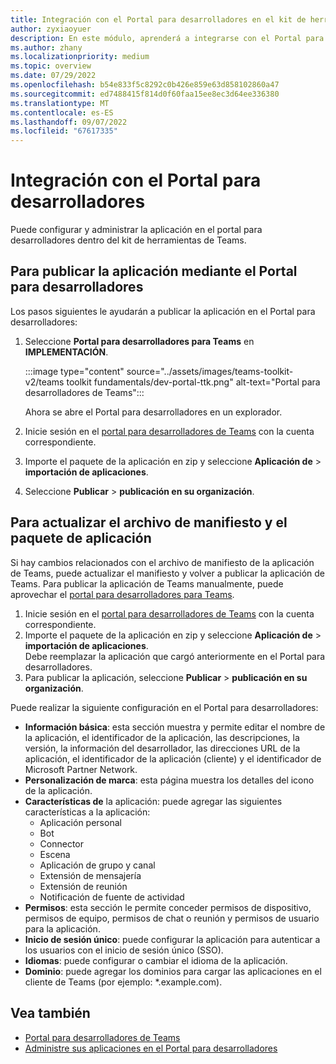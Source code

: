 ```yaml
---
title: Integración con el Portal para desarrolladores en el kit de herramientas de Teams
author: zyxiaoyuer
description: En este módulo, aprenderá a integrarse con el Portal para desarrolladores en el kit de herramientas de Teams.
ms.author: zhany
ms.localizationpriority: medium
ms.topic: overview
ms.date: 07/29/2022
ms.openlocfilehash: b54e833f5c8292c0b426e859e63d858102860a47
ms.sourcegitcommit: ed7488415f814d0f60faa15ee8ec3d64ee336380
ms.translationtype: MT
ms.contentlocale: es-ES
ms.lasthandoff: 09/07/2022
ms.locfileid: "67617335"
---
```

# <a name="integrate-with-developer-portal"></a>Integración con el Portal para desarrolladores

Puede configurar y administrar la aplicación en el portal para desarrolladores dentro del kit de herramientas de Teams.

## <a name="to-publish-app-using-developer-portal"></a>Para publicar la aplicación mediante el Portal para desarrolladores

Los pasos siguientes le ayudarán a publicar la aplicación en el Portal para desarrolladores:

1. Seleccione **Portal para desarrolladores para Teams** en **IMPLEMENTACIÓN**.

    :::image type="content" source="../assets/images/teams-toolkit-v2/teams toolkit fundamentals/dev-portal-ttk.png" alt-text="Portal para desarrolladores de Teams":::

   Ahora se abre el Portal para desarrolladores en un explorador.

1. Inicie sesión en el [portal para desarrolladores de Teams](https://dev.teams.microsoft.com) con la cuenta correspondiente.
1. Importe el paquete de la aplicación en zip y seleccione **Aplicación de** > **importación de aplicaciones**.
1. Seleccione **Publicar** > **publicación en su organización**.

## <a name="to-update-manifest-file-and-app-package"></a>Para actualizar el archivo de manifiesto y el paquete de aplicación

Si hay cambios relacionados con el archivo de manifiesto de la aplicación de Teams, puede actualizar el manifiesto y volver a publicar la aplicación de Teams. Para publicar la aplicación de Teams manualmente, puede aprovechar el [portal para desarrolladores para Teams](https://dev.teams.microsoft.com/home).

1. Inicie sesión en el [portal para desarrolladores de Teams](https://dev.teams.microsoft.com) con la cuenta correspondiente.
1. Importe el paquete de la aplicación en zip y seleccione **Aplicación de** > **importación de aplicaciones**.<br>
   Debe reemplazar la aplicación que cargó anteriormente en el Portal para desarrolladores.
1. Para publicar la aplicación, seleccione **Publicar** > **publicación en su organización**.

Puede realizar la siguiente configuración en el Portal para desarrolladores:

* **Información básica**: esta sección muestra y permite editar el nombre de la aplicación, el identificador de la aplicación, las descripciones, la versión, la información del desarrollador, las direcciones URL de la aplicación, el identificador de la aplicación (cliente) y el identificador de Microsoft Partner Network.
* **Personalización de marca**: esta página muestra los detalles del icono de la aplicación.
* **Características de** la aplicación: puede agregar las siguientes características a la aplicación:
  * Aplicación personal
  * Bot
  * Connector
  * Escena
  * Aplicación de grupo y canal
  * Extensión de mensajería
  * Extensión de reunión
  * Notificación de fuente de actividad
* **Permisos**: esta sección le permite conceder permisos de dispositivo, permisos de equipo, permisos de chat o reunión y permisos de usuario para la aplicación.
* **Inicio de sesión único**: puede configurar la aplicación para autenticar a los usuarios con el inicio de sesión único (SSO).
* **Idiomas**: puede configurar o cambiar el idioma de la aplicación.
* **Dominio**: puede agregar los dominios para cargar las aplicaciones en el cliente de Teams (por ejemplo: *.example.com).

## <a name="see-also"></a>Vea también

* [Portal para desarrolladores de Teams](../concepts/build-and-test/teams-developer-portal.md)
* [Administre sus aplicaciones en el Portal para desarrolladores](../concepts/build-and-test/manage-your-apps-in-developer-portal.md)

